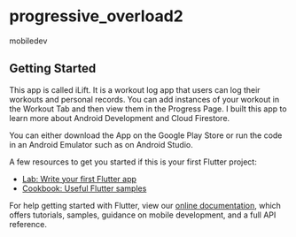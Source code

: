 # progressive_overload2

mobiledev

## Getting Started

This app is called iLift. It is a workout log app that users can log their workouts and personal records.
You can add instances of your workout in the Workout Tab and then view them in the Progress Page. I built this app
to learn more about Android Development and Cloud Firestore.

You can either download the App on the Google Play Store or run the code in an Android Emulator such as on Android Studio.




A few resources to get you started if this is your first Flutter project:

- [Lab: Write your first Flutter app](https://flutter.dev/docs/get-started/codelab)
- [Cookbook: Useful Flutter samples](https://flutter.dev/docs/cookbook)

For help getting started with Flutter, view our
[online documentation](https://flutter.dev/docs), which offers tutorials,
samples, guidance on mobile development, and a full API reference.
